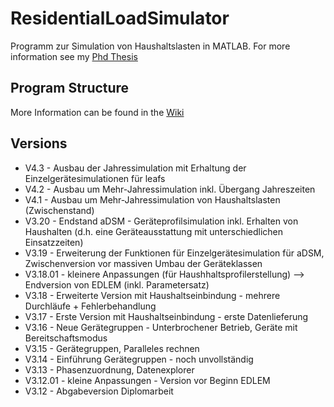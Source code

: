 # ResidentialLoadSimulator
Programm zur Simulation von Haushaltslasten in MATLAB.
For more information see my [Phd Thesis](https://www.researchgate.net/publication/364322051_Methodik_zur_Bewertung_und_zum_Vergleich_von_Verteilnetz-Management-Konzepten#fullTextFileContent)
## Program Structure
More Information can be found in the [Wiki](https://github.com/FXaverZ/ResidentialLoadSimulator/wiki)
## Versions
* V4.3 - Ausbau der Jahressimulation mit Erhaltung der Einzelgerätesimulationen für leafs
* V4.2 - Ausbau um Mehr-Jahressimulation inkl. Übergang Jahreszeiten
* V4.1 - Ausbau um Mehr-Jahressimulation von Haushaltslasten (Zwischenstand)
* V3.20 - Endstand aDSM - Geräteprofilsimulation inkl. Erhalten von Haushalten (d.h. eine Geräteausstattung mit unterschiedlichen Einsatzzeiten)
* V3.19 - Erweiterung der Funktionen für Einzelgerätesimulation für aDSM, Zwischenversion vor massiven Umbau der Geräteklassen
* V3.18.01 - kleinere Anpassungen (für Haushhaltsprofilerstellung) --> Endversion von EDLEM (inkl. Parametersatz)
* V3.18 - Erweiterte Version mit Haushaltseinbindung - mehrere Durchläufe + Fehlerbehandlung
* V3.17 - Erste Version mit Haushaltseinbindung - erste Datenlieferung
* V3.16 - Neue Gerätegruppen - Unterbrochener Betrieb, Geräte mit Bereitschaftsmodus
* V3.15 - Gerätegruppen, Paralleles rechnen
* V3.14 - Einführung Gerätegruppen - noch unvollständig
* V3.13 - Phasenzuordnung, Datenexplorer
* V3.12.01 - kleine Anpassungen - Version vor Beginn EDLEM
* V3.12 - Abgabeversion Diplomarbeit











